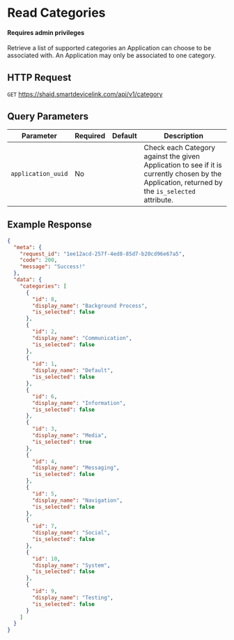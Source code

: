 # Read Categories
#### Requires admin privileges
Retrieve a list of supported categories an Application can choose to be associated with. An Application may only be associated to one category.

## HTTP Request
`GET` https://shaid.smartdevicelink.com/api/v1/category

## Query Parameters
| Parameter | Required | Default | Description |
|-----------|----------|---------|-------------|
| `application_uuid` | No | | Check each Category against the given Application to see if it is currently chosen by the Application, returned by the `is_selected` attribute. |

## Example Response

```json
{
  "meta": {
    "request_id": "1ee12acd-257f-4ed8-85d7-b20cd96e67a5",
    "code": 200,
    "message": "Success!"
  },
  "data": {
    "categories": [
      {
        "id": 8,
        "display_name": "Background Process",
        "is_selected": false
      },
      {
        "id": 2,
        "display_name": "Communication",
        "is_selected": false
      },
      {
        "id": 1,
        "display_name": "Default",
        "is_selected": false
      },
      {
        "id": 6,
        "display_name": "Information",
        "is_selected": false
      },
      {
        "id": 3,
        "display_name": "Media",
        "is_selected": true
      },
      {
        "id": 4,
        "display_name": "Messaging",
        "is_selected": false
      },
      {
        "id": 5,
        "display_name": "Navigation",
        "is_selected": false
      },
      {
        "id": 7,
        "display_name": "Social",
        "is_selected": false
      },
      {
        "id": 10,
        "display_name": "System",
        "is_selected": false
      },
      {
        "id": 9,
        "display_name": "Testing",
        "is_selected": false
      }
    ]
  }
}
```
